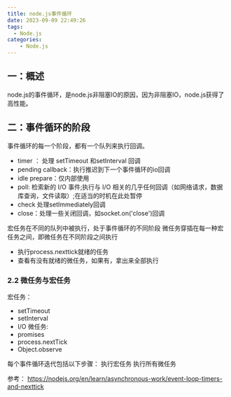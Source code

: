 ```yaml
---
title: node.js事件循环
date: 2023-09-09 22:49:26
tags:
  - Node.js
categories:
    - Node.js
---
```


## 一：概述
node.js的事件循环，是node.js非阻塞IO的原因，因为非阻塞IO，node.js获得了高性能。

## 二：事件循环的阶段
事件循环的每一个阶段，都有一个队列来执行回调。

* timer ： 处理 setTimeout 和setInterval 回调
* pending callback：执行推迟到下一个事件循环的io回调
* idle prepare：仅内部使用
* poll: 检索新的 I/O 事件;执行与 I/O 相关的几乎任何回调（如网络请求，数据库查询，文件读取）;在适当的时机在此处暂停
* check 处理setImmediately回调
* close：处理一些关闭回调，如socket.on('close')回调

宏任务在不同的队列中被执行，处于事件循环的不同阶段
微任务穿插在每一种宏任务之间，即微任务在不同阶段之间执行

* 执行process.nexttick就绪的任务
* 查看有没有就绪的微任务，如果有，拿出来全部执行

### 2.2 微任务与宏任务
宏任务：
* setTimeout
* setInterval
* I/O
微任务:
* promises
* process.nextTick
* Object.observe

每个事件循环迭代包括以下步骤：
执行宏任务
执行所有微任务
<!-- 

检查是否有宏任务需要执行。如果有，**执行一个宏任务**。
执行当前事件循环迭代中的**所有微任务（Micro Task）**。
  * 先执行process.nextTick回调
  * 然后执行promise -->


参考：
https://nodejs.org/en/learn/asynchronous-work/event-loop-timers-and-nexttick